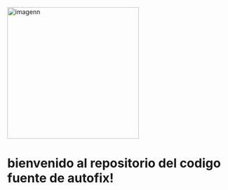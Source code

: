 
<img src="https://scontent.fscl13-2.fna.fbcdn.net/v/t39.30808-6/428077091_122110562204204419_2292182548978955182_n.jpg?_nc_cat=106&ccb=1-7&_nc_sid=6ee11a&_nc_ohc=hkyQJ3aM3pwQ7kNvwECUIbQ&_nc_oc=AdlF1-BBUGk7rftkcDigTMp6z3TC5vXypWT3VdPb9n1WRDXSBZ700MjBA1m_vdqGgjKvb9PNJTXFY0JEw8p-lJ4h&_nc_zt=23&_nc_ht=scontent.fscl13-2.fna&_nc_gid=vEX_ixOyfESjuS9_V3i5vg&oh=00_AfO8_Ka7PwCJcHHLrRQlS5RxxIqHY4tyaCjG0A1UABFjSg&oe=6862A7C0" alt="imagenn" width="300"/>

# bienvenido al repositorio del codigo fuente de autofix!
